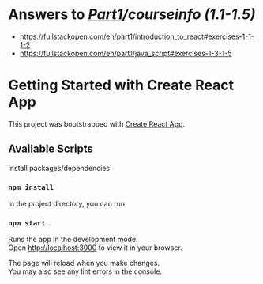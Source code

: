 # Answers to _[Part1](../)/courseinfo (1.1-1.5)_

- https://fullstackopen.com/en/part1/introduction_to_react#exercises-1-1-1-2
- https://fullstackopen.com/en/part1/java_script#exercises-1-3-1-5

# Getting Started with Create React App

This project was bootstrapped with [Create React App](https://github.com/facebook/create-react-app).

## Available Scripts

Install packages/dependencies

### `npm install`

In the project directory, you can run:

### `npm start`

Runs the app in the development mode.\
Open [http://localhost:3000](http://localhost:3000) to view it in your browser.

The page will reload when you make changes.\
You may also see any lint errors in the console.
